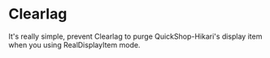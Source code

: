 # Clearlag

It's really simple, prevent Clearlag to purge QuickShop-Hikari's display item when you using RealDisplayItem mode.
